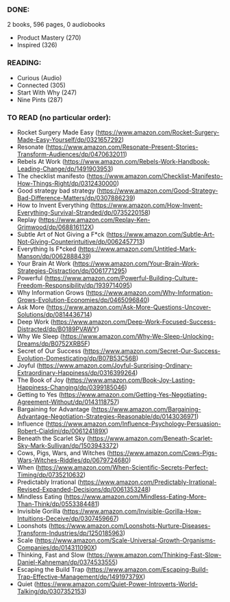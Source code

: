 ### DONE: 
2 books, 596 pages, 0 audiobooks

- Product Mastery (270)
- Inspired (326)

### READING:
- Curious (Audio)
- Connected (305)
- Start With Why (247)
- Nine Pints (287)

### TO READ (no particular order):
- Rocket Surgery Made Easy (https://www.amazon.com/Rocket-Surgery-Made-Easy-Yourself/dp/0321657292)
- Resonate (https://www.amazon.com/Resonate-Present-Stories-Transform-Audiences/dp/0470632011)
- Rebels At Work (https://www.amazon.com/Rebels-Work-Handbook-Leading-Change/dp/1491903953)
- The checklist manifesto (https://www.amazon.com/Checklist-Manifesto-How-Things-Right/dp/0312430000)
- Good strategy bad strategy (https://www.amazon.com/Good-Strategy-Bad-Difference-Matters/dp/0307886239)
- How to Invent Everything (https://www.amazon.com/How-Invent-Everything-Survival-Stranded/dp/0735220158)
- Replay (https://www.amazon.com/Replay-Ken-Grimwood/dp/068816112X)
- Subtle Art of Not Giving a F*ck (https://www.amazon.com/Subtle-Art-Not-Giving-Counterintuitive/dp/0062457713)
- Everything Is F*cked (https://www.amazon.com/Untitled-Mark-Manson/dp/0062888439)
- Your Brain At Work (https://www.amazon.com/Your-Brain-Work-Strategies-Distraction/dp/0061771295)
- Powerful (https://www.amazon.com/Powerful-Building-Culture-Freedom-Responsibility/dp/1939714095)
- Why Information Grows (https://www.amazon.com/Why-Information-Grows-Evolution-Economies/dp/0465096840)
- Ask More (https://www.amazon.com/Ask-More-Questions-Uncover-Solutions/dp/0814436714)
- Deep Work (https://www.amazon.com/Deep-Work-Focused-Success-Distracted/dp/B0189PVAWY)
- Why We Sleep (https://www.amazon.com/Why-We-Sleep-Unlocking-Dreams/dp/B0752XRB5F)
- Secret of Our Success (https://www.amazon.com/Secret-Our-Success-Evolution-Domesticating/dp/B07B53C56B)
- Joyful (https://www.amazon.com/Joyful-Surprising-Ordinary-Extraordinary-Happiness/dp/0316399264)
- The Book of Joy (https://www.amazon.com/Book-Joy-Lasting-Happiness-Changing/dp/0399185046)
- Getting to Yes (https://www.amazon.com/Getting-Yes-Negotiating-Agreement-Without/dp/0143118757)
- Bargaining for Advantage (https://www.amazon.com/Bargaining-Advantage-Negotiation-Strategies-Reasonable/dp/0143036971)
- Influence (https://www.amazon.com/Influence-Psychology-Persuasion-Robert-Cialdini/dp/006124189X)
- Beneath the Scarlet Sky (https://www.amazon.com/Beneath-Scarlet-Sky-Mark-Sullivan/dp/1503943372)
- Cows, Pigs, Wars, and Witches (https://www.amazon.com/Cows-Pigs-Wars-Witches-Riddles/dp/0679724680)
- When (https://www.amazon.com/When-Scientific-Secrets-Perfect-Timing/dp/0735210632)
- Predictably Irrational (https://www.amazon.com/Predictably-Irrational-Revised-Expanded-Decisions/dp/0061353248)
- Mindless Eating (https://www.amazon.com/Mindless-Eating-More-Than-Think/dp/0553384481)
- Invisible Gorilla (https://www.amazon.com/Invisible-Gorilla-How-Intuitions-Deceive/dp/0307459667)
- Loonshots (https://www.amazon.com/Loonshots-Nurture-Diseases-Transform-Industries/dp/1250185963)
- Scale (https://www.amazon.com/Scale-Universal-Growth-Organisms-Companies/dp/014311090X)
- Thinking, Fast and Slow (https://www.amazon.com/Thinking-Fast-Slow-Daniel-Kahneman/dp/0374533555)
- Escaping the Build Trap (https://www.amazon.com/Escaping-Build-Trap-Effective-Management/dp/149197379X)
- Quiet (https://www.amazon.com/Quiet-Power-Introverts-World-Talking/dp/0307352153)
